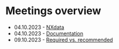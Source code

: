 # Meetings overview

- 04.10.2023 - [NXdata](2023-10-04_NXdata.md)
- 04.10.2023 - [Documentation](2023-10-04_documentation.md)
- 09.10.2023 - [Required vs. recommended](2023-10-09_required_recommended.md)